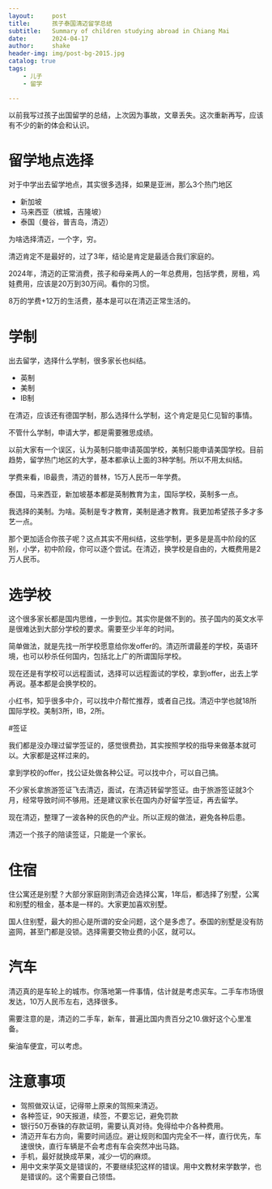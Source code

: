 ```yaml
---
layout:     post
title:      孩子泰国清迈留学总结
subtitle:   Summary of children studying abroad in Chiang Mai
date:       2024-04-17
author:     shake
header-img: img/post-bg-2015.jpg
catalog: true
tags:
    - 儿子
    - 留学

---
```


以前我写过孩子出国留学的总结，上次因为事故，文章丢失。这次重新再写，应该有不少的新的体会和认识。

# 留学地点选择

对于中学出去留学地点，其实很多选择，如果是亚洲，那么3个热门地区
* 新加坡
* 马来西亚（槟城，吉隆坡）
* 泰国（曼谷，普吉岛，清迈）

为啥选择清迈，一个字，穷。

清迈肯定不是最好的，过了3年，结论是肯定是最适合我们家庭的。

2024年，清迈的正常消费，孩子和母亲两人的一年总费用，包括学费，房租，鸡娃费用，应该是20万到30万间。看你的习惯。

8万的学费+12万的生活费，基本是可以在清迈正常生活的。

# 学制

出去留学，选择什么学制，很多家长也纠结。

* 英制
* 美制
* IB制

在清迈，应该还有德国学制，那么选择什么学制，这个肯定是见仁见智的事情。

不管什么学制，申请大学，都是需要雅思成绩。

以前大家有一个误区，认为英制只能申请英国学校，美制只能申请美国学校。目前趋势，留学热门地区的大学，基本都承认上面的3种学制。所以不用太纠结。

学费来看，IB最贵，清迈的普林，15万人民币一年学费。

泰国，马来西亚，新加坡基本都是英制教育为主，国际学校，英制多一点。

我选择的美制。为啥。英制是专才教育，美制是通才教育。我更加希望孩子多才多艺一点。

那个更加适合你孩子呢？这点其实不用纠结，这些学制，更多是是高中阶段的区别，小学，初中阶段，你可以逐个尝试。在清迈，换学校是自由的，大概费用是2万人民币。

# 选学校

这个很多家长都是国内思维，一步到位。其实你是做不到的。孩子国内的英文水平是很难达到大部分学校的要求。需要至少半年的时间。

简单做法，就是先找一所学校愿意给你发offer的。清迈所谓最差的学校，英语环境，也可以秒杀任何国内，包括北上广的所谓国际学校。

现在还是有学校可以远程面试，选择可以远程面试的学校，拿到offer，出去上学再说。基本都是会换学校的。

小红书，知乎很多中介，可以找中介帮忙推荐，或者自己找。清迈中学也就18所国际学校。美制3所，IB，2所。

#签证

我们都是没办理过留学签证的，感觉很费劲，其实按照学校的指导来做基本就可以。大家都是这样过来的。

拿到学校的offer，找公证处做各种公证。可以找中介，可以自己搞。

不少家长拿旅游签证飞去清迈，面试，在清迈转留学签证。由于旅游签证就3个月，经常导致时间不够用。还是建议家长在国内办好留学签证，再去留学。

现在清迈，整理了一波各种的灰色的产业。所以正规的做法，避免各种后患。

清迈一个孩子的陪读签证，只能是一个家长。

# 住宿

住公寓还是别墅？大部分家庭刚到清迈会选择公寓，1年后，都选择了别墅，公寓和别墅的租金，基本是一样的。大家更加喜欢别墅。

国人住别墅，最大的担心是所谓的安全问题，这个是多虑了。泰国的别墅是没有防盗网，甚至门都是没锁。选择需要交物业费的小区，就可以。

# 汽车

清迈真的是车轮上的城市。你落地第一件事情，估计就是考虑买车。二手车市场很发达，10万人民币左右，选择很多。

需要注意的是，清迈的二手车，新车，普遍比国内贵百分之10.做好这个心里准备。

柴油车便宜，可以考虑。

# 注意事项

* 驾照做双认证，记得带上原来的驾照来清迈。
* 各种签证，90天报道，续签，不要忘记，避免罚款
* 银行50万泰铢的存款证明，需要认真对待。免得给中介各种费用。
* 清迈开车右方向，需要时间适应。避让规则和国内完全不一样，直行优先，车速很快，直行车辆是不会考虑有车会突然冲出马路。
* 手机，最好就换成苹果，减少一切的麻烦。
* 用中文来学英文是错误的，不要继续犯这样的错误。用中文教材来学数学，也是错误的。这个需要自己领悟。









